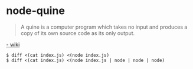 # node-quine

> A quine is a computer program which takes no input and produces a copy of its own source code as its only output.

[- wiki](https://en.wikipedia.org/wiki/Quine_(computing))

```shell
$ diff <(cat index.js) <(node index.js)
$ diff <(cat index.js) <(node index.js | node | node | node)
```
